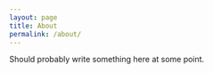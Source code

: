 ```yaml
---
layout: page
title: About
permalink: /about/
---
```


Should probably write something here at some point.
